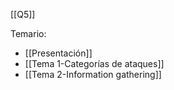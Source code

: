 [[Q5]]

Temario:
+ [[Presentación]]
+ [[Tema 1-Categorías de ataques]]
+ [[Tema 2-Information gathering]]